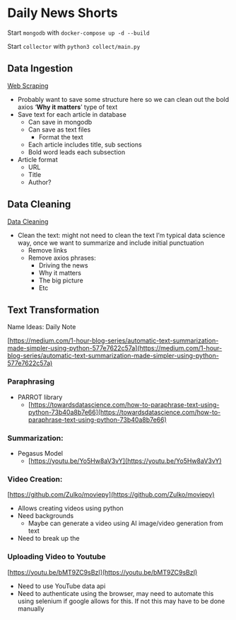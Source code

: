 # Daily News Shorts

Start `mongodb` with `docker-compose up -d --build`

Start `collector` with `python3 collect/main.py`


## Data Ingestion

[Web Scraping](Daily%20News%20Shorts%202c0634dfa4254d6584c2f87811f62235/Web%20Scraping%20220c92dca1714940ad0519a89cbf3ac9.md)

- Probably want to save some structure here so we can clean out the bold axios ‘**Why it matters**’ type of text
- Save text for each article in database
    - Can save in mongodb
    - Can save as text files
        - Format the text
    - Each article includes title, sub sections
    - Bold word leads each subsection
- Article format
    - URL
    - Title
    - Author?

## Data Cleaning

[Data Cleaning](Daily%20News%20Shorts%202c0634dfa4254d6584c2f87811f62235/Data%20Cleaning%202d132caf644d4556a0b0430ce47eb1b7.md)

- Clean the text:  might not need to clean the text I’m typical data science way, once we want to summarize and include initial punctuation
    - Remove links
    - Remove axios phrases:
        - Driving the news
        - Why it matters
        - The big picture
        - Etc

## Text Transformation

Name Ideas:  Daily Note

[https://medium.com/1-hour-blog-series/automatic-text-summarization-made-simpler-using-python-577e7622c57a](https://medium.com/1-hour-blog-series/automatic-text-summarization-made-simpler-using-python-577e7622c57a)

### Paraphrasing

- PARROT library
    - [https://towardsdatascience.com/how-to-paraphrase-text-using-python-73b40a8b7e66](https://towardsdatascience.com/how-to-paraphrase-text-using-python-73b40a8b7e66)

### Summarization:

- Pegasus Model
    - [https://youtu.be/Yo5Hw8aV3vY](https://youtu.be/Yo5Hw8aV3vY)

### Video Creation:

[https://github.com/Zulko/moviepy](https://github.com/Zulko/moviepy)

- Allows creating videos using python
- Need backgrounds
    - Maybe can generate a video using AI image/video generation from text
- Need to break up the

### Uploading Video to Youtube

[https://youtu.be/bMT9ZC9sBzI](https://youtu.be/bMT9ZC9sBzI)

- Need to use YouTube data api
- Need to authenticate using the browser, may need to automate this using selenium if google allows for this.  If not this may have to be done manually
